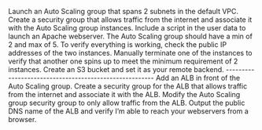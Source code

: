 Launch an Auto Scaling group that spans 2 subnets in the default VPC.
Create a security group that allows traffic from the internet and associate it with the Auto Scaling group instances.
Include a script in the user data to launch an Apache webserver. The Auto Scaling group should have a min of 2 and max of 5.
To verify everything is working, check the public IP addresses of the two instances. Manually terminate one of the instances to verify that another one spins up to meet the minimum requirement of 2 instances.
Create an S3 bucket and set it as your remote backend.
        -------------------------------------------------------
Add an ALB in front of the Auto Scaling group.
Create a security group for the ALB that allows traffic from the internet and associate it with the ALB.
Modify the Auto Scaling group security group to only allow traffic from the ALB.
Output the public DNS name of the ALB and verify I’m able to reach your webservers from a browser.
